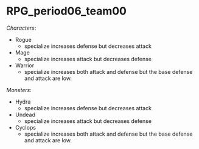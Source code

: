 # RPG_period06_team00
_Characters_:
* Rogue
   * specialize increases defense but decreases attack
* Mage
  * specialize increases attack but decreases defense
* Warrior
  * specialize increases both attack and defense but the base defense and attack are low.

_Monsters_:
* Hydra
  * specialize increases defense but decreases attack
* Undead
  * specialize increases attack but decreases defense 
* Cyclops
  * specialize increases both attack and defense but the base defense and attack are low.
